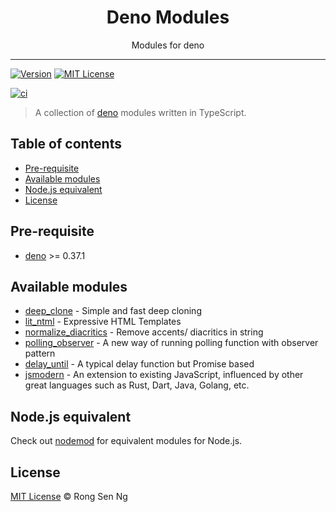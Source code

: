 <div align="center" style="text-align: center;">
  <h1 style="border-bottom: none;">Deno Modules</h1>

  <p>Modules for deno</p>
</div>

<hr />

[![Version][version-badge]][version-url]
[![MIT License][mit-license-badge]][mit-license-url]

[![ci][ga-badge]][ga-url]

> A collection of [deno] modules written in TypeScript.

## Table of contents <!-- omit in toc -->

- [Pre-requisite](#pre-requisite)
- [Available modules](#available-modules)
- [Node.js equivalent](#nodejs-equivalent)
- [License](#license)

## Pre-requisite

- [deno] >= 0.37.1

## Available modules

- [deep_clone] - Simple and fast deep cloning
- [lit_ntml] - Expressive HTML Templates
- [normalize_diacritics] - Remove accents/ diacritics in string
- [polling_observer] - A new way of running polling function with observer pattern
- [delay_until] - A typical delay function but Promise based
- [jsmodern] - An extension to existing JavaScript, influenced by other great languages such as Rust, Dart, Java, Golang, etc.

## Node.js equivalent

Check out [nodemod] for equivalent modules for Node.js.

## License

[MIT License](http://motss.mit-license.org/) © Rong Sen Ng

<!-- References -->

[deno]: https://github.com/denoland/deno
[nodemod]: https://github.com/motss/nodemod

<!-- Modules -->

[deep_clone]: /deep_clone
[lit_ntml]: /lit_ntml
[normalize_diacritics]: /normalize_diacritics
[polling_observer]: /polling_observer
[delay_until]: /delay_until
[jsmodern]: /jsmodern

<!-- Badges -->

[version-badge]: https://flat.badgen.net/github/release/motss/deno_mod?icon=github
[mit-license-badge]: https://flat.badgen.net/github/license/motss/deno_mod

[ga-badge]: https://github.com/motss/deno_mod/workflows/ci/badge.svg?branch=master

<!-- Links -->

[version-url]: https://github.com/motss/deno_mod/releases
[mit-license-url]: /LICENSE

[ga-url]: https://github.com/motss/deno_mod/actions?query=workflow%3Aci
